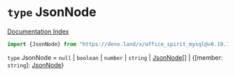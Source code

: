 # `type` JsonNode

[Documentation Index](../README.md)

```ts
import {JsonNode} from "https://deno.land/x/office_spirit_mysql@v0.19.11/mod.ts"
```

`type` JsonNode = `null` | `boolean` | `number` | `string` | [JsonNode](../type.JsonNode/README.md)\[] | \{\[member: `string`]: [JsonNode](../type.JsonNode/README.md)}